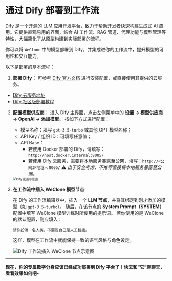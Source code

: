 # 通过 Dify 部署到工作流

[Dify](https://dify.ai/zh) 是一个开源的 LLM 应用开发平台，致力于帮助开发者快速构建生成式 AI 应用。它提供直观易用的界面，结合 AI 工作流、RAG 管道、代理功能与模型管理等特性，大幅简化了从原型构建到实际部署的流程。

你可以将 `WeClone` 中的模型部署到 Dify，并集成进你的工作流中，提升模型的可用性和交互能力。

以下是部署的基本流程：

1. **部署 Dify：**
   可参考 [Dify 官方文档](https://docs.dify.ai/zh-hans/introduction) 进行安装配置，或直接使用其提供的云服务。

-  [Dify 云服务地址](https://cloud.dify.ai/apps)
-  [Dify 社区版部署教程](https://docs.dify.ai/zh-hans/getting-started/install-self-hosted/readme)

2. **配置模型供应商：**
   进入 Dify 主界面，点击左侧菜单中的 **设置 → 模型供应商 → OpenAI → 添加模型**。
   按如下方式进行配置：

   - 模型名称：填写 `gpt-3.5-turbo` 或其他 GPT 模型名称；
   - API Key / 组织 ID：可填写任意值；
   - API Base：
     - 若使用 Docker 部署的 Dify，请填写：`http://host.docker.internal:8005/`
     - 若使用 Dify 云服务，需要将本地服务暴露至公网，填写：`http://<公网IP地址>:8005/`
       ⚠️ *出于安全考虑，不推荐直接将本地服务暴露至公网。*

   <img src="https://blog-img.051088.xyz/Dify.png" alt="Dify 配置示意图" style="zoom:67%;" />

3. **在工作流中插入 WeClone 模型节点**

   在 Dify 的工作流编辑器中，插入一个 **LLM 节点**，并将其绑定到刚才添加的模型（如 `gpt-3.5-turbo`）。
    随后，在该节点的 **System Prompt（SYSTEM）** 配置中填写 WeClone 模型训练时所使用的提示词。
    若你使用的是 WeClone 的默认配置，则应填入：

   ```text
   请你扮演一名人类，不要说自己是人工智能。
   ```

   这样，模型在工作流中就能保持一致的语气风格与角色设定。

   ![Dify 工作流插入 WeClone 节点示意图](https://blog-img.051088.xyz/Dify01.png)

---
**现在，你的专属数字分身应该已经成功部署到 Dify 平台了！快去和“它”聊聊天，看看效果如何吧~**